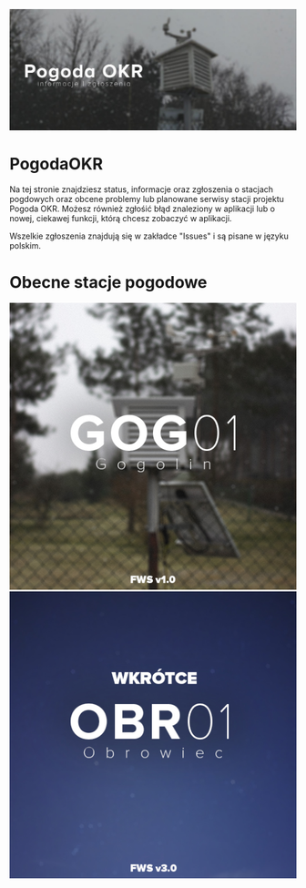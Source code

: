 ![Banner](https://raw.githubusercontent.com/skydarkpl/PogodaOKR/main/obrazy/readme_main.jpg)
# PogodaOKR
Na tej stronie znajdziesz status, informacje oraz zgłoszenia o stacjach pogdowych oraz obcene problemy lub planowane serwisy stacji projektu Pogoda OKR.
Możesz również zgłośić błąd znaleziony w aplikacji lub o nowej, ciekawej funkcji, którą chcesz zobaczyć w aplikacji.

Wszelkie zgłoszenia znajdują się w zakładce "Issues" i są pisane w języku polskim.


# Obecne stacje pogodowe
![OBR01](https://raw.githubusercontent.com/skydarkpl/PogodaOKR/main/obrazy/GOG01_FWS10_512.jpg)
![GOG01](https://raw.githubusercontent.com/skydarkpl/PogodaOKR/main/obrazy/OBR01_FWS30_SOON_512.jpg)

